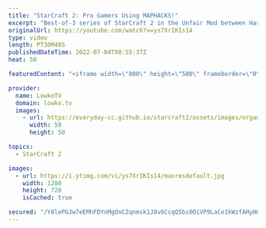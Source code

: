 ```yaml
---
title: "StarCraft 2: Pro Gamers Using MAPHACKS!"
excerpt: "Best-of-3 series of StarCraft 2 in the Unfair Mod between Harstem, also known as theCowboy, and Spirit. In this match we have a variety of modifiers added to the games... Such as maphacks, damage modifiers, no hotkeys and Cyclones with Blink.  00:00 Golden Minerals in the Main 10:28 Marines with Blink"
originalUrl: https://youtube.com/watch?v=ys7XrIKIs14
type: video
length: PT30M48S
publishedDateTime: 2022-07-04T08:55:37Z
heat: 50

featuredContent: "<iframe width=\"800\" height=\"500\" frameborder=\"0\" src=\"https://www.youtube.com/embed/ys7XrIKIs14\" allow=\"accelerometer; autoplay; encrypted-media; gyroscope; picture-in-picture\" allowfullscreen></iframe>"

provider:
  name: LowkoTV
  domain: lowko.tv
  images:
    - url: https://everyday-cc.github.io/starcraft2/assets/images/organizations/lowko.tv-50x50.jpg
      width: 50
      height: 50

topics:
  - StarCraft 2

images:
  - url: https://i.ytimg.com/vi/ys7XrIKIs14/maxresdefault.jpg
    width: 1280
    height: 720
    isCached: true

secured: "/Y8lePGJw7eEMhFDYnMgOnCZqnmsk1J8v6CcqQ5bs0OiVP9LaCe1kWzfAHyH8ENtYdHlRRJU2HgB/3fRS3oOcT9aB1OtbxFbXZBjf2LryLj5WFh+J/2gR3UiXV+5UJp/SSG11h/thRfmfKIywxHl4fyibvZMHhgR4gz+eFnwhhUzgXGjqGkdUXGOBlCbvKAKLGWguL6gWf/aX31kCiOc9ZMdK57SGU2HsqatUcUxq/zb6CyvtNjyF1TfWh2F8ahRB9C0GhanXx4IFJCdl+5jjamh5GFA47z9pJy1yvRLaIAkDU48CK1VStaa618vS4tP4fJOyoFtfRKWgKBU0mAKhF5HsWCJ3ETWLXCHovfDusn3yA5Xr+FGBscOVCR69zWUjYuZeSgTK1Gk7EdHSjH7wUnYYBv1uQCtpNJyP7v9ioE=;zX98Wd5JuQG60mdXhM/Z+w=="
---
```



